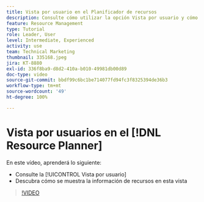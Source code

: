 ```yaml
---
title: Vista por usuario en el Planificador de recursos
description: Consulte cómo utilizar la opción Vista por usuario y cómo se muestra la información de recursos en esta vista.
feature: Resource Management
type: Tutorial
role: Leader, User
level: Intermediate, Experienced
activity: use
team: Technical Marketing
thumbnail: 335168.jpeg
jira: KT-8880
exl-id: 336f8ba9-d8d2-410a-b010-49981db00d89
doc-type: video
source-git-commit: bbdf99c6bc1be714077fd94fc3f8325394de36b3
workflow-type: tm+mt
source-wordcount: '49'
ht-degree: 100%

---
```


# Vista por usuarios en el [!DNL Resource Planner]

En este vídeo, aprenderá lo siguiente:

* Consulte la [!UICONTROL Vista por usuario]
* Descubra cómo se muestra la información de recursos en esta vista


>[!VIDEO](https://video.tv.adobe.com/v/3443809/?quality=12&learn=on&enablevpops=1&captions=spa)
